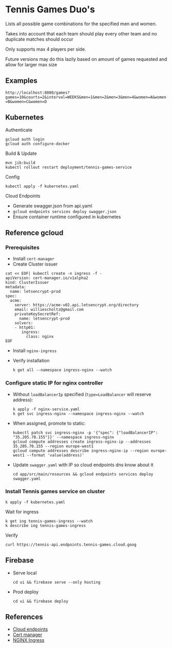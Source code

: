 # Tennis Games Duo's

Lists all possible game combinations for the specified men and women.

Takes into account that each team should play every other team and no duplicate matches should occur

Only supports max 4 players per side.

Future versions may do this lazily based on amount of games requested and allow for larger max size

## Examples

`http://localhost:8080/games?games=10&courts=2&interval=WEEKS&men=1&men=2&men=3&men=4&women=A&women=B&women=C&women=D`


## Kubernetes 

Authenticate

    gcloud auth login
    gcloud auth configure-docker
    
    
Build & Update

    mvn jib:build
    kubectl rollout restart deployment/tennis-games-service
    
Config
    
    kubectl apply -f kubernetes.yaml
    
Cloud Endpoints

* Generate swagger.json from api.yaml
* `gcloud endpoints services deploy swagger.json` 
* Ensure container runtime configured in kubernetes

    
## Reference gcloud

### Prerequisites

* Install `cert-manager`
* Create Cluster issuer

```
cat << EOF| kubectl create -n ingress -f -
apiVersion: cert-manager.io/v1alpha2
kind: ClusterIssuer
metadata:
  name: letsencrypt-prod
spec:
  acme:
    server: https://acme-v02.api.letsencrypt.org/directory
    email: williescholtz@gmail.com
    privateKeySecretRef:
      name: letsencrypt-prod
    solvers:
    - http01:
       ingress:
         class: nginx
EOF
```

* Install `nginx-ingress`
* Verify installation
      
      k get all --namespace ingress-nginx --watch

### Configure static IP for nginx controller

* Without `loadBalancerIp` specified (`type=LoadBalancer` will reserve address):
        
      k apply -f nginx-service.yaml
      k get svc ingress-nginx --namespace ingress-nginx --watch
       
* When assigned, promote to static: 

      kubectl patch svc ingress-nginx -p '{"spec": {"loadBalancerIP": "35.205.70.155"}}' --namespace ingress-nginx
      gcloud compute addresses create ingress-nginx-ip --addresses 35.205.70.155 --region europe-west1  
      gcloud compute addresses describe ingress-nginx-ip --region europe-west1 --format 'value(address)'

* Update `swagger.yaml` with IP so cloud endpoints dns know about it

      cd app/src/main/resources && gcloud endpoints services deploy swagger.yaml
      
### Install Tennis games service on cluster 

    k apply -f kubernetes.yaml
    
Wait for ingress

    k get ing tennis-games-ingress --watch
    k describe ing tennis-games-ingress
    
Verify 

    curl https://tennis-api.endpoints.tennis-games.cloud.goog
    
## Firebase

* Serve local

      cd ui && firebase serve --only hosting
      
* Prod deploy

      cd ui && firebase deploy
      
## References

* [Cloud endpoints](https://cloud.google.com/endpoints/docs/openapi/get-started-kubernetes-engine)
* [Cert manager](https://cert-manager.io/)
* [NGINX Ingress](https://kubernetes.github.io/ingress-nginx/deploy/)
